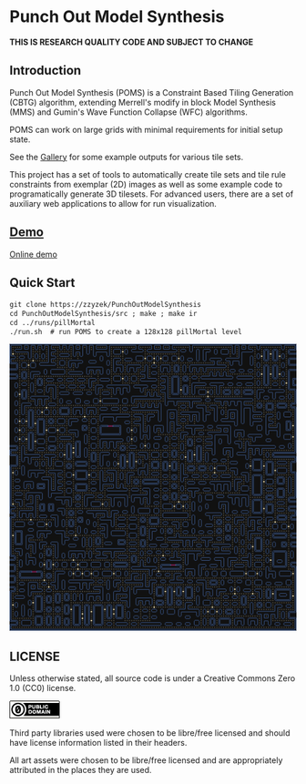 Punch Out Model Synthesis
===

**THIS IS RESEARCH QUALITY CODE AND SUBJECT TO CHANGE**

Introduction
---

Punch Out Model Synthesis (POMS) is a Constraint Based Tiling Generation (CBTG) algorithm,
extending Merrell's modify in block Model Synthesis (MMS) and Gumin's Wave Function Collapse (WFC)
algorithms.

POMS can work on large grids with minimal requirements for initial setup state.

See the [Gallery](runs/README.md) for some example outputs for various tile sets.

This project has a set of tools to automatically create tile sets and tile rule constraints
from exemplar (2D) images as well as some example code to programatically generate 3D tilesets.
For advanced users, there are a set of auxiliary web applications to allow for run visualization.

[Demo](https://zzyzek.github.io/PunchOutModelSynthesis)
---

[Online demo](https://zzyzek.github.io/PunchOutModelSynthesis)

Quick Start
---

```
git clone https://zzyzek/PunchOutModelSynthesis
cd PunchOutModelSynthesis/src ; make ; make ir
cd ../runs/pillMortal
./run.sh  # run POMS to create a 128x128 pillMortal level
```

![Pill Mortal 128x128 level](runs/pillMortal/data/pillMortal_128x128.png)


LICENSE
---

Unless otherwise stated, all source code is under a Creative Commons Zero 1.0 (CC0) license.

![CC0](img/cc0_88x31.png)

Third party libraries used were chosen to be libre/free licensed and should have license information
listed in their headers.

All art assets were chosen to be libre/free licensed and are appropriately attributed in the places
they are used.

